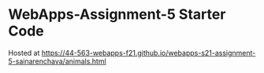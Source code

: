 # WebApps-Assignment-5 Starter Code
Hosted at <https://44-563-webapps-f21.github.io/webapps-s21-assignment-5-sainarenchava/animals.html>
